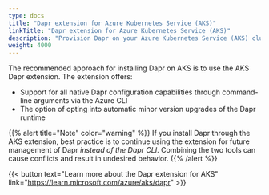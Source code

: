 ```yaml
---
type: docs
title: "Dapr extension for Azure Kubernetes Service (AKS)"
linkTitle: "Dapr extension for Azure Kubernetes Service (AKS)"
description: "Provision Dapr on your Azure Kubernetes Service (AKS) cluster with the Dapr extension"
weight: 4000
---
```


The recommended approach for installing Dapr on AKS is to use the AKS Dapr extension. The extension offers:
- Support for all native Dapr configuration capabilities through command-line arguments via the Azure CLI 
- The option of opting into automatic minor version upgrades of the Dapr runtime

{{% alert title="Note" color="warning" %}}
If you install Dapr through the AKS extension, best practice is to continue using the extension for future management of Dapr _instead of the Dapr CLI_. Combining the two tools can cause conflicts and result in undesired behavior.
{{% /alert %}}

{{< button text="Learn more about the Dapr extension for AKS" link="https://learn.microsoft.com/azure/aks/dapr" >}}
